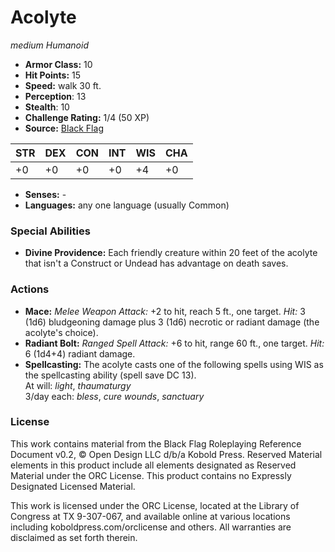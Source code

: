 # Acolyte

*medium* *Humanoid*

- **Armor Class:** 10
- **Hit Points:** 15 
- **Speed:** walk 30 ft.
- **Perception**: 13
- **Stealth**: 10
- **Challenge Rating:** 1/4 (50 XP)
- **Source:** [Black Flag](https://koboldpress.com/kpstore/product/tovrpg-pg-mv/)

| STR | DEX | CON | INT | WIS | CHA |
| --- | --- | --- | --- | --- | --- |
| +0 | +0 | +0 | +0 | +4 | +0 |

- **Senses:** -
- **Languages:** any one language (usually Common)

### Special Abilities

- **Divine Providence:** Each friendly creature within 20 feet of the acolyte that isn't a Construct or Undead has advantage on death saves.

### Actions

- **Mace:** _Melee Weapon Attack:_ +2 to hit, reach 5 ft., one target. _Hit:_ 3 (1d6) bludgeoning damage plus 3 (1d6) necrotic or radiant damage (the acolyte's choice).
- **Radiant Bolt:** _Ranged Spell Attack:_ +6 to hit, range 60 ft., one target. _Hit:_ 6 (1d4+4) radiant damage.
- **Spellcasting:** The acolyte casts one of the following spells using WIS as the spellcasting ability (spell save DC 13).<br>At will: _light_, _thaumaturgy_<br>3/day each: _bless_, _cure wounds_, _sanctuary_


### License

This work contains material from the Black Flag Roleplaying Reference Document v0.2, © Open Design LLC d/b/a Kobold Press. Reserved Material elements in this product include all elements designated as Reserved Material under the ORC License. This product contains no Expressly Designated Licensed Material.

This work is licensed under the ORC License, located at the Library of Congress at TX 9-307-067, and available online at various locations including koboldpress.com/orclicense and others. All warranties are disclaimed as set forth therein.
